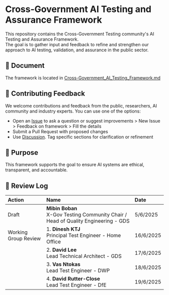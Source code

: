 # Cross-Government AI Testing and Assurance Framework

This repository contains the  Cross-Government Testing community's AI Testing and Assurance Framework.  
The goal is to gather input and feedback to refine and strengthen our approach to AI testing, validation, and assurance in the public sector.

## 📄 Document

The framework is located in [Cross-Government_AI_Testing_Framework.md](./framework.md)

## 💬 Contributing Feedback

We welcome contributions and feedback from the public, researchers, AI community and industry experts. You can use one of the options:

- Open an [Issue](https://github.com/Testing-AI-Standards/cross-gov-ai-testing-framework/issues) to ask a question or suggest improvements > New Issue > Feedback on framework > Fill the details
- Submit a Pull Request with proposed changes
- Use [Discussion](https://github.com/orgs/Testing-AI-Standards/discussions). Tag specific sections for clarification or refinement

## 📢 Purpose

This framework supports the goal to ensure AI systems are ethical, transparent, and accountable.

## 📄 Review Log
| Action | Name                 |  Date          |
|:-------|:---------------------|:---------------|
|Draft  | **Mibin Boban**   <br> X-Gov Testing Community Chair / Head of Quality Engineering - GDS | 5/6/2025|
|Working Group Review|1. **Dinesh KTJ**   <br> Principal Test Engineer - Home Office  | 16/6/2025  |
|                    |2. **David Lee**   <br> Lead Technical Architect - GDS  | 17/6/2025  |
|                    |3. **Vas Ntokas**   <br> Lead Test Engineer - DWP  | 18/6/2025  |
|                    |4. **David Rutter-Close**   <br> Lead Test Engineer - DfE  | 19/6/2025  |